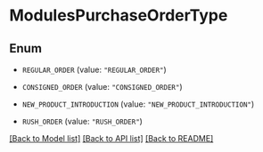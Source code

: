 # ModulesPurchaseOrderType

## Enum


* `REGULAR_ORDER` (value: `"REGULAR_ORDER"`)

* `CONSIGNED_ORDER` (value: `"CONSIGNED_ORDER"`)

* `NEW_PRODUCT_INTRODUCTION` (value: `"NEW_PRODUCT_INTRODUCTION"`)

* `RUSH_ORDER` (value: `"RUSH_ORDER"`)


[[Back to Model list]](../README.md#documentation-for-models) [[Back to API list]](../README.md#documentation-for-api-endpoints) [[Back to README]](../README.md)


